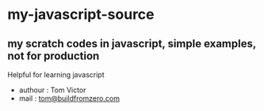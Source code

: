 # my-javascript-source

## my scratch codes in javascript, simple examples, not for production
Helpful for learning javascript

* authour	: Tom Victor
* mail		: tom@buildfromzero.com


